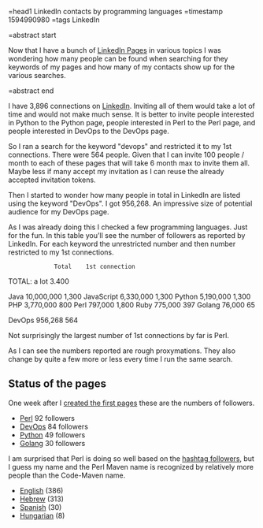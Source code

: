 =head1 LinkedIn contacts by programming languages
=timestamp 1594990980
=tags LinkedIn

=abstract start

Now that I have a bunch of <a href="/linkedin-pages.html">LinkedIn Pages</a> in various topics I was wondering
how many people can be found when searching for they keywords of my pages and how many of my contacts
show up for the various searches.

=abstract end

I have 3,896 connections on <a href="https://www.linkedin.com/in/szabgab/">LinkedIn</a>.
Inviting all of them would take a lot of time and would not make much sense. It is better
to invite people interested in Python to the Python page, people interested in Perl to the Perl page,
and people interested in DevOps to the DevOps page.

So I ran a search for the keyword "devops" and restricted it to my 1st connections. There were 564 people.
Given that I can invite 100 people / month to each of these pages that will take 6 month max to invite them all.
Maybe less if many accept my invitation as I can reuse the already accepted invitation tokens.

Then I started to wonder how many people in total in LinkedIn are listed using the keyword "DevOps". I got 956,268.
An impressive size of potential audience for my DevOps page.

As I was already doing this I checked a few programming languages. Just for the fun.
In this table you'll see the number of followers as reported by LinkedIn.
For each keyword the unrestricted number and then number restricted to my 1st connections.

                 Total    1st connection
  TOTAL:        a lot     3.400

  Java       10,000,000   1,300
  JavaScript  6,330,000   1,300
  Python      5,190,000   1,300
  PHP         3,770,000     800
  Perl          797,000   1,800
  Ruby          775,000     397
  Golang         76,000      65

  DevOps        956,268     564


Not surprisingly the largest number of 1st connections by far is Perl.

As I can see the numbers reported are rough proxymations. They also change by quite a few more or less every time I run the same search.


<h2>Status of the pages</h2>

One week after I <a href="/linkedin-pages.html">created the first pages</a> these are the numbers of followers.


<ul>
<li><a href="https://www.linkedin.com/showcase/perl-maven/">Perl</a> 92 followers</li>
<li><a href="https://www.linkedin.com/showcase/code-maven-devops/">DevOps</a> 84 followers</li>
<li><a href="https://www.linkedin.com/showcase/code-maven-python/">Python</a> 49 followers</li>
<li><a href="https://www.linkedin.com/showcase/code-maven-golang/">Golang</a> 30 followers</li>
</ul>

I am surprised that Perl is doing so well based on the <a href="/linkedin-hashtags.html">hashtag followers</a>, but I
guess my name and the Perl Maven name is recognized by relatively more people than the Code-Maven name.


<ul>
<li><a href="https://code-maven.com/linkedin">English</a> (386)</li>
<li><a href="https://he.code-maven.com/linkedin">Hebrew</a> (313)</li>
<li><a href="https://es.code-maven.com/linkedin">Spanish</a> (30)</li>
<li><a href="https://hu.code-maven.com/linkedin">Hungarian</a> (8)</li>
</ul>



